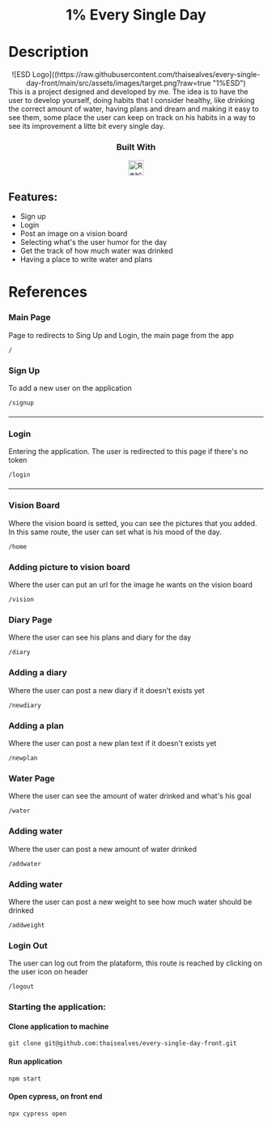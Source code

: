 <div align="center">
<h1>1% Every Single Day</h1>
</div>

# Description

<div align="center">
![ESD Logo]((https://raw.githubusercontent.com/thaisealves/every-single-day-front/main/src/assets/images/target.png?raw=true "1%ESD")
</div>
This is a project designed and developed by me. The idea is to have the user to develop yourself, doing habits that I consider healthy, like drinking the correct amount of water, having plans and dream and making it easy to see them, some place the user can keep on track on his habits in a way to see its improvement a litte bit every single day.

<div align="center">

  <h3>Built With</h3>
  <img src="https://cdn.jsdelivr.net/gh/devicons/devicon/icons/react/react-original-wordmark.svg" height="30px" alt="React" title="React"/>
</div>

## Features:

- Sign up
- Login
- Post an image on a vision board
- Selecting what's the user humor for the day
- Get the track of how much water was drinked
- Having a place to write water and plans

# References

### Main Page

Page to redirects to Sing Up and Login, the main page from the app

```http
/
```

### Sign Up

To add a new user on the application

```http
/signup
```

####

---

### Login

Entering the application. The user is redirected to this page if there's no token

```http
/login
```

####

---

### Vision Board

Where the vision board is setted, you can see the pictures that you added. In this same route, the user can set what is his mood of the day.

```http
/home
```

####

### Adding picture to vision board

Where the user can put an url for the image he wants on the vision board

```http
/vision
```

####

### Diary Page

Where the user can see his plans and diary for the day

```http
/diary
```

####

### Adding a diary

Where the user can post a new diary if it doesn't exists yet

```http
/newdiary
```

####

### Adding a plan

Where the user can post a new plan text if it doesn't exists yet

```http
/newplan
```

####

### Water Page

Where the user can see the amount of water drinked and what's his goal

```http
/water
```

####

### Adding water

Where the user can post a new amount of water drinked

```http
/addwater
```

####

### Adding water

Where the user can post a new weight to see how much water should be drinked

```http
/addweight
```

####

### Login Out

The user can log out from the plataform, this route is reached by clicking on the user icon on header

```http
/logout
```

####

### Starting the application:

#### Clone application to machine

```
git clone git@github.com:thaisealves/every-single-day-front.git
```

#### Run application

```
npm start
```

#### Open cypress, on front end

```
npx cypress open
```
